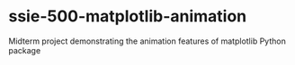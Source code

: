 # ssie-500-matplotlib-animation
Midterm project demonstrating the animation features of matplotlib Python package
